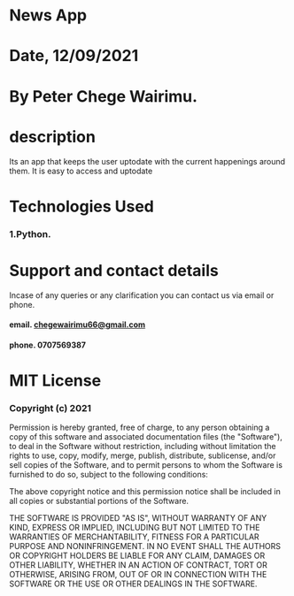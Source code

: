 # News App


# Date, 12/09/2021


# By Peter Chege Wairimu.

# description

Its an app that keeps the user uptodate with the current happenings around them. It is easy to access and uptodate 


# Technologies Used

### 1.Python.


# Support and contact details
Incase of any queries or any clarification you can contact us via email or phone.

#### email. chegewairimu66@gmail.com
#### phone. 0707569387


# MIT License

### Copyright (c) 2021 

Permission is hereby granted, free of charge, to any person obtaining a copy
of this software and associated documentation files (the "Software"), to deal
in the Software without restriction, including without limitation the rights
to use, copy, modify, merge, publish, distribute, sublicense, and/or sell
copies of the Software, and to permit persons to whom the Software is
furnished to do so, subject to the following conditions:

The above copyright notice and this permission notice shall be included in all
copies or substantial portions of the Software.

THE SOFTWARE IS PROVIDED "AS IS", WITHOUT WARRANTY OF ANY KIND, EXPRESS OR
IMPLIED, INCLUDING BUT NOT LIMITED TO THE WARRANTIES OF MERCHANTABILITY,
FITNESS FOR A PARTICULAR PURPOSE AND NONINFRINGEMENT. IN NO EVENT SHALL THE
AUTHORS OR COPYRIGHT HOLDERS BE LIABLE FOR ANY CLAIM, DAMAGES OR OTHER
LIABILITY, WHETHER IN AN ACTION OF CONTRACT, TORT OR OTHERWISE, ARISING FROM,
OUT OF OR IN CONNECTION WITH THE SOFTWARE OR THE USE OR OTHER DEALINGS IN THE
SOFTWARE.
